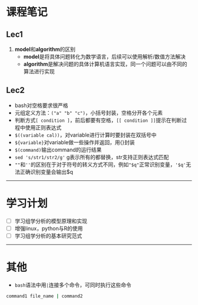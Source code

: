 # 课程笔记
## Lec1
1. **model**和**algorithm**的区别
    * **model**是将具体问题转化为数学语言，后续可以使用解析/数值方法解决
    * **algorithm**是解决问题的具体计算机语言实现，同一个问题可以由不同的算法进行实现

## Lec2
* bash对空格要求很严格
* 元组定义方法：`("a" "b" "c")`，小括号封装，空格分开各个元素
* 判断方式`[ condition ]`，前后都要有空格，`[[ condition ]]`提示在判断过程中使用正则表达式
* `$((variable cal))`，对variable进行计算时要封装在双括号中
* `${variable}`对variable做一些操作并返回，用{}封装
* `$(command)`输出command的运行结果
* `sed 's/str1/str2/g'` g表示所有的都替换，str支持正则表达式匹配
* `""`和`''`的区别在于对于符号的转义方式不同，例如`"$q"`正常识别变量，`'$q'`无法正确识别变量会输出$q
---
# 学习计划
- [ ] 学习组学分析的模型原理和实现
- [ ] 增强linux，python与R的使用
- [ ] 学习组学分析的基本研究范式

---
# 其他
* `bash`语法中用`|`连接多个命令，可同时执行这些命令
```bash
command1 file_name | command2
```